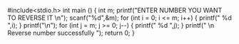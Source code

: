 #include<stdio.h>
int main ()
{
    int m;
    printf("ENTER NUMBER YOU WANT TO REVERSE IT \n");
    scanf("%d",&m);
    for (int i = 0; i <= m; i++)
    {
        printf(" %d ",i);
    }
    printf("\n");
    for (int j = m; j >= 0; j--)
    {
        printf(" %d ",j);
    }
    printf(" \n Reverse number successfully ");
    return 0;
}
